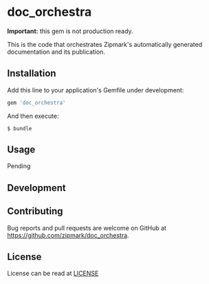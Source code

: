 # doc_orchestra

**Important:** this gem is not production ready.

This is the code that orchestrates Zipmark's automatically generated
documentation and its publication.

## Installation

Add this line to your application's Gemfile under development:

```ruby
gem 'doc_orchestra'
```

And then execute:

    $ bundle

## Usage

Pending

## Development

## Contributing

Bug reports and pull requests are welcome on GitHub at https://github.com/zipmark/doc_orchestra.

## License

License can be read at [LICENSE](/LICENSE)
